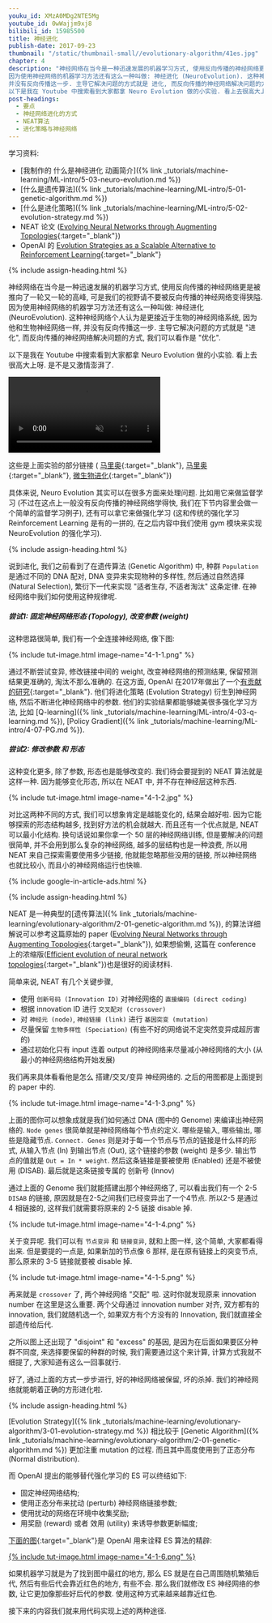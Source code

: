 ```yaml
---
youku_id: XMzA0MDg2NTE5Mg
youtube_id: 0wWajjm9xj8
bilibili_id: 15985500
title: 神经进化
publish-date: 2017-09-23
thumbnail: "/static/thumbnail-small//evolutionary-algorithm/41es.jpg"
chapter: 4
description: "神经网络在当今是一种迅速发展的机器学习方式, 使用反向传播的神经网络更是被推向了一轮又一轮的高峰, 可是我们的视野请不要被反向传播的神经网络变得狭隘.
因为使用神经网络的机器学习方法还有这么一种叫做: 神经进化 (NeuroEvolution). 这种神经网络个人认为是更接近于生物的神经网络系统, 因为他和生物神经网络一样,
并没有反向传播这一步. 主导它解决问题的方式就是 进化, 而反向传播的神经网络解决问题的方式, 我们可以看作是 优化.
以下是我在 Youtube 中搜索看到大家都拿 Neuro Evolution 做的小实验. 看上去很高大上呀. 是不是又激情澎湃了."
post-headings:
  - 要点
  - 神经网络进化的方式
  - NEAT算法
  - 进化策略与神经网络
---
```



学习资料:
  * [我制作的 什么是神经进化 动画简介]({% link _tutorials/machine-learning/ML-intro/5-03-neuro-evolution.md %})
  * [什么是遗传算法]({% link _tutorials/machine-learning/ML-intro/5-01-genetic-algorithm.md %})
  * [什么是进化策略]({% link _tutorials/machine-learning/ML-intro/5-02-evolution-strategy.md %})
  * NEAT 论文 ([Evolving Neural Networks through Augmenting Topologies](http://nn.cs.utexas.edu/downloads/papers/stanley.ec02.pdf){:target="_blank"})
  * OpenAI 的 [Evolution Strategies as a Scalable Alternative to Reinforcement Learning](https://blog.openai.com/evolution-strategies/){:target="_blank"}

 {% include assign-heading.html %}


神经网络在当今是一种迅速发展的机器学习方式, 使用反向传播的神经网络更是被推向了一轮又一轮的高峰, 可是我们的视野请不要被反向传播的神经网络变得狭隘.
因为使用神经网络的机器学习方法还有这么一种叫做: 神经进化 (NeuroEvolution). 这种神经网络个人认为是更接近于生物的神经网络系统, 因为他和生物神经网络一样,
并没有反向传播这一步. 主导它解决问题的方式就是 "进化", 而反向传播的神经网络解决问题的方式, 我们可以看作是 "优化".

以下是我在 Youtube 中搜索看到大家都拿 Neuro Evolution 做的小实验. 看上去很高大上呀. 是不是又激情澎湃了.

<video class="tut-content-video" controls loop autoplay muted>
  <source src="/static/results/evolutionary-algorithm/4-1-0.mp4" type="video/mp4">
  Your browser does not support HTML5 video.
</video>

这些是上面实验的部分链接 ( [马里奥](https://www.youtube.com/watch?v=qv6UVOQ0F44){:target="_blank"}, [马里奥](https://www.youtube.com/watch?v=qv6UVOQ0F44){:target="_blank"},
 [微生物进化](https://www.youtube.com/watch?v=2kupe2ZKK58){:target="_blank"})

具体来说, Neuro Evolution 其实可以在很多方面来处理问题.
比如用它来做监督学习 (不过在这点上一般没有反向传播的神经网络学得快, 我们在下节内容里会做一个简单的监督学习例子),
还有可以拿它来做强化学习 (这和传统的强化学习 Reinforcement Learning 是有的一拼的,
在之后内容中我们使用 gym 模块来实现 NeuroEvolution 的强化学习).



 {% include assign-heading.html %}

说到进化, 我们之前看到了在遗传算法 (Genetic Algorithm) 中, 种群 `Population` 是通过不同的 DNA 配对, DNA 变异来实现物种的多样性,
然后通过自然选择 (Natural Selection), 繁衍下一代来实现 "适者生存, 不适者淘汰" 这条定律. 在神经网络中我们如何使用这种规律呢.

##### 尝试1: 固定神经网络形态 (Topology), 改变参数 (weight)

这种思路很简单, 我们有一个全连接神经网络, 像下图:

{% include tut-image.html image-name="4-1-1.png" %}

通过不断尝试变异, 修改链接中间的 weight, 改变神经网络的预测结果, 保留预测结果更准确的, 淘汰不那么准确的. 在这方面, OpenAI 在2017年做出了一个[有贡献的研究](https://blog.openai.com/evolution-strategies/){:target="_blank"}.
他们将进化策略 (Evolution Strategy) 衍生到神经网络, 然后不断进化神经网络中的参数. 他们的实验结果都能够媲美很多强化学习方法, 比如 [Q-learning]({% link _tutorials/machine-learning/ML-intro/4-03-q-learning.md %}),
[Policy Gradient]({% link _tutorials/machine-learning/ML-intro/4-07-PG.md %}).

##### 尝试2: 修改参数 和 形态

这种变化更多, 除了参数, 形态也是能够改变的. 我们待会要提到的 NEAT 算法就是这样一种. 因为能够变化形态, 所以在 NEAT 中, 并不存在神经层这种东西.

{% include tut-image.html image-name="4-1-2.jpg" %}


对比这两种不同的方式, 我们可以想象肯定是越能变化的, 结果会越好啦. 因为它能够探索的形态结构越多, 找到好方法的机会就越大.
而且还有一个优点就是, NEAT 可以最小化结构. 换句话说如果你拿一个 50 层的神经网络训练, 但是要解决的问题很简单, 并不会用到那么复杂的神经网络,
越多的层结构也是一种浪费, 所以用 NEAT 来自己探索需要使用多少链接, 他就能忽略那些没用的链接, 所以神经网络也就比较小, 而且小的神经网络运行也快嘛.


{% include google-in-article-ads.html %}

 {% include assign-heading.html %}

NEAT 是一种典型的[遗传算法]({% link _tutorials/machine-learning/evolutionary-algorithm/2-01-genetic-algorithm.md %}), 的算法详细解说可以参考这篇原始的 paper ([Evolving Neural Networks through Augmenting Topologies](http://nn.cs.utexas.edu/downloads/papers/stanley.ec02.pdf){:target="_blank"}),
如果想偷懒, 这篇在 conference 上的浓缩版([Efficient evolution of neural network topologies](http://nn.cs.utexas.edu/downloads/papers/stanley.cec02.pdf){:target="_blank"})也是很好的阅读材料.

简单来说, NEAT 有几个关键步骤,

* 使用 `创新号码 (Innovation ID)` 对神经网络的 `直接编码 (direct coding)`
* 根据 innovation ID 进行 `交叉配对 (crossover)`
* 对 `神经元 (node)`, `神经链接 (link)` 进行 `基因突变 (mutation)`
* 尽量保留 `生物多样性 (Speciation)` (有些不好的网络说不定突然变异成超厉害的)
* 通过初始化只有 input 连着 output 的神经网络来尽量减小神经网络的大小 (从最小的神经网络结构开始发展)

我们再来具体看看他是怎么 搭建/交叉/变异 神经网络的. 之后的用图都是上面提到的 paper 中的.


{% include tut-image.html image-name="4-1-3.png" %}


上面的图你可以想象成就是我们如何通过 DNA (图中的 Genome) 来编译出神经网络的. `Node genes` 很简单就是神经网络每个节点的定义.
哪些是输入, 哪些输出, 哪些是隐藏节点. `Connect. Genes` 则是对于每一个节点与节点的链接是什么样的形式, 从输入节点 (In) 到输出节点 (Out),
这个链接的参数 (weight) 是多少. 输出节点的值就是 `Out = In * weight`. 然后这条链接是要被使用 (Enabled) 还是不被使用 (DISAB). 最后就是这条链接专属的 创新号 (Innov)

通过上面的 Genome 我们就能搭建出那个神经网络了, 可以看出我们有一个 2-5 `DISAB` 的链接, 原因就是在2-5之间我们已经变异出了一个4节点.
所以2-5 是通过 4 相链接的, 这样我们就需要将原来的 2-5 链接 disable 掉.

{% include tut-image.html image-name="4-1-4.png" %}


关于变异呢. 我们可以有 `节点变异` 和 `链接变异`, 就和上图一样, 这个简单, 大家都看得出来. 但是要提的一点是,
如果新加的节点像 6 那样, 是在原有链接上的突变节点, 那么原来的 3-5 链接就要被 disable 掉.

{% include tut-image.html image-name="4-1-5.png" %}


再来就是 `crossover` 了, 两个神经网络 "交配" 啦. 这时你就发现原来 innovation number 在这里是这么重要.
两个父母通过 innovation number 对齐, 双方都有的 innovation, 我们就随机选一个, 如果双方有个方没有的 Innovation, 我们就直接全部遗传给后代.

之所以图上还出现了 "disjoint" 和 "excess" 的基因, 是因为在后面如果要区分种群不同度, 来选择要保留的种群的时候, 我们需要通过这个来计算, 计算方式我就不细提了,
大家知道有这么一回事就行.

好了, 通过上面的方式一步步进行, 好的神经网络被保留, 坏的杀掉. 我们的神经网络就能朝着正确的方形进化啦.

 {% include assign-heading.html %}

[Evolution Strategy]({% link _tutorials/machine-learning/evolutionary-algorithm/3-01-evolution-strategy.md %}) 相比较于 [Genetic Algorithm]({% link _tutorials/machine-learning/evolutionary-algorithm/2-01-genetic-algorithm.md %})
更加注重 mutation 的过程. 而且其中高度使用到了正态分布 (Normal distribution).

而 OpenAI 提出的能够替代强化学习的 ES 可以终结如下:

* 固定神经网络结构;
* 使用正态分布来扰动 (perturb) 神经网络链接参数;
* 使用扰动的网络在环境中收集奖励;
* 用奖励 (reward) 或者 效用 (utility) 来诱导参数更新幅度;

[下面的图](https://blog.openai.com/evolution-strategies/){:target="_blank"}是 OpenAI 用来诠释 ES 算法的精辟:

<a href="https://blog.openai.com/evolution-strategies/">
{% include tut-image.html image-name="4-1-6.png" %}
</a>

如果机器学习就是为了找到图中最红的地方, 那么 ES 就是在自己周围随机繁殖后代, 然后有些后代会靠近红色的地方, 有些不会.
那么我们就修改 ES 神经网络的参数, 让它更加像那些好后代的参数. 使用这种方式来越来越靠近红色.

接下来的内容我们就来用代码实现上述的两种途径.
